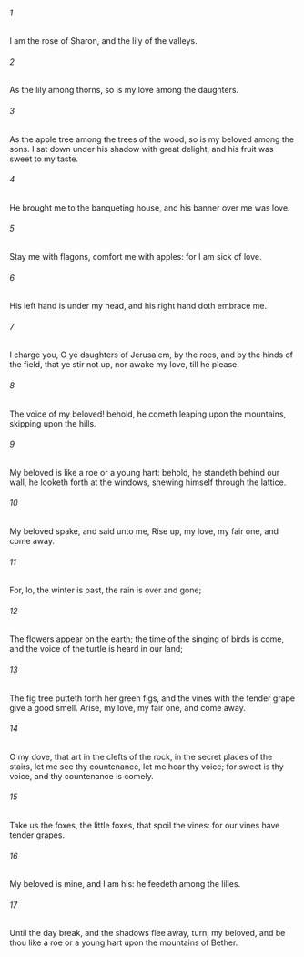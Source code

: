 ###### 1
I am the rose of Sharon, and the lily of the valleys.

###### 2
As the lily among thorns, so is my love among the daughters.

###### 3
As the apple tree among the trees of the wood, so is my beloved among the sons. I sat down under his shadow with great delight, and his fruit was sweet to my taste.

###### 4
He brought me to the banqueting house, and his banner over me was love.

###### 5
Stay me with flagons, comfort me with apples: for I am sick of love.

###### 6
His left hand is under my head, and his right hand doth embrace me.

###### 7
I charge you, O ye daughters of Jerusalem, by the roes, and by the hinds of the field, that ye stir not up, nor awake my love, till he please.

###### 8
The voice of my beloved! behold, he cometh leaping upon the mountains, skipping upon the hills.

###### 9
My beloved is like a roe or a young hart: behold, he standeth behind our wall, he looketh forth at the windows, shewing himself through the lattice.

###### 10
My beloved spake, and said unto me, Rise up, my love, my fair one, and come away.

###### 11
For, lo, the winter is past, the rain is over and gone;

###### 12
The flowers appear on the earth; the time of the singing of birds is come, and the voice of the turtle is heard in our land;

###### 13
The fig tree putteth forth her green figs, and the vines with the tender grape give a good smell. Arise, my love, my fair one, and come away.

###### 14
O my dove, that art in the clefts of the rock, in the secret places of the stairs, let me see thy countenance, let me hear thy voice; for sweet is thy voice, and thy countenance is comely.

###### 15
Take us the foxes, the little foxes, that spoil the vines: for our vines have tender grapes.

###### 16
My beloved is mine, and I am his: he feedeth among the lilies.

###### 17
Until the day break, and the shadows flee away, turn, my beloved, and be thou like a roe or a young hart upon the mountains of Bether.

